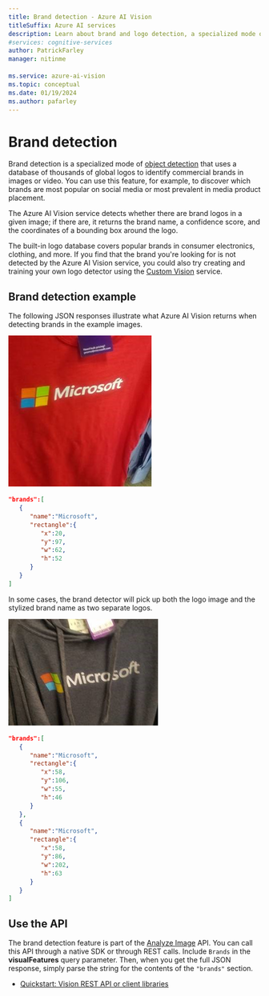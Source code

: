 ```yaml
---
title: Brand detection - Azure AI Vision
titleSuffix: Azure AI services
description: Learn about brand and logo detection, a specialized mode of object detection, using the Azure AI Vision API.
#services: cognitive-services
author: PatrickFarley
manager: nitinme

ms.service: azure-ai-vision
ms.topic: conceptual
ms.date: 01/19/2024
ms.author: pafarley
---
```


# Brand detection

Brand detection is a specialized mode of [object detection](concept-object-detection.md) that uses a database of thousands of global logos to identify commercial brands in images or video. You can use this feature, for example, to discover which brands are most popular on social media or most prevalent in media product placement.

The Azure AI Vision service detects whether there are brand logos in a given image; if there are, it returns the brand name, a confidence score, and the coordinates of a bounding box around the logo.

The built-in logo database covers popular brands in consumer electronics, clothing, and more. If you find that the brand you're looking for is not detected by the Azure AI Vision service, you could also try creating and training your own logo detector using the [Custom Vision](../custom-vision-service/index.yml) service.

## Brand detection example

The following JSON responses illustrate what Azure AI Vision returns when detecting brands in the example images.

![A red shirt with a Microsoft label and logo on it](./Images/red-shirt-logo.jpg)

```json
"brands":[  
   {  
      "name":"Microsoft",
      "rectangle":{  
         "x":20,
         "y":97,
         "w":62,
         "h":52
      }
   }
]
```

In some cases, the brand detector will pick up both the logo image and the stylized brand name as two separate logos.

![A gray sweatshirt with a Microsoft label and logo on it](./Images/gray-shirt-logo.jpg)

```json
"brands":[  
   {  
      "name":"Microsoft",
      "rectangle":{  
         "x":58,
         "y":106,
         "w":55,
         "h":46
      }
   },
   {  
      "name":"Microsoft",
      "rectangle":{  
         "x":58,
         "y":86,
         "w":202,
         "h":63
      }
   }
]
```

## Use the API

The brand detection feature is part of the [Analyze Image](https://westcentralus.dev.cognitive.microsoft.com/docs/services/computer-vision-v3-2/operations/56f91f2e778daf14a499f21b) API. You can call this API through a native SDK or through REST calls. Include `Brands` in the **visualFeatures** query parameter. Then, when you get the full JSON response, simply parse the string for the contents of the `"brands"` section.

* [Quickstart: Vision REST API or client libraries](./quickstarts-sdk/image-analysis-client-library.md?pivots=programming-language-csharp)
